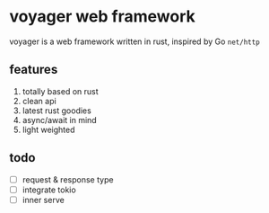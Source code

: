 # voyager web framework

voyager is a web framework written in rust, inspired by Go `net/http`

## features

1. totally based on rust
2. clean api
3. latest rust goodies
4. async/await in mind
5. light weighted

## todo

- [ ] request & response type
- [ ] integrate tokio
- [ ] inner serve
